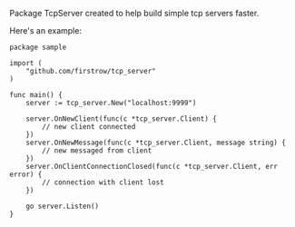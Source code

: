 Package TcpServer created to help build simple tcp servers faster.

Here's an example:

```
package sample

import (
	"github.com/firstrow/tcp_server"
)

func main() {
	server := tcp_server.New("localhost:9999")

	server.OnNewClient(func(c *tcp_server.Client) {
		// new client connected
	})
	server.OnNewMessage(func(c *tcp_server.Client, message string) {
		// new messaged from client
	})
	server.OnClientConnectionClosed(func(c *tcp_server.Client, err error) {
		// connection with client lost
	})

	go server.Listen()
}
```